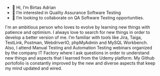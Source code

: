 - 👋 Hi, I’m Birtas Adrian
- 👀 I’m interested in Quality Assurance Software Testing
- 💞️ I’m looking to collaborate on QA Software Testing opportunities.

I'm an ambitious person who loves to evolve by learning new things with patience and optimism. I always love to search for new things in order to develop a better version of me.
I’m familiar with tools like Jira, Taiga, TestLink, Postman, WebdriverIO, phpMyAdmin and MySQL Workbench. 
Also, I attend Manual Testing and Automation Testing webinars organized by the company IT Factory where I ask questions in order to understand new things and aspects that I learned from the Udemy platform. 
My Github portofolio is constantly improved by the new and diverse aspects that keep my mind updated and wired.


<!---
BirtasAdrian/BirtasAdrian is a ✨ special ✨ repository because its `README.md` (this file) appears on your GitHub profile.
You can click the Preview link to take a look at your changes.
--->
